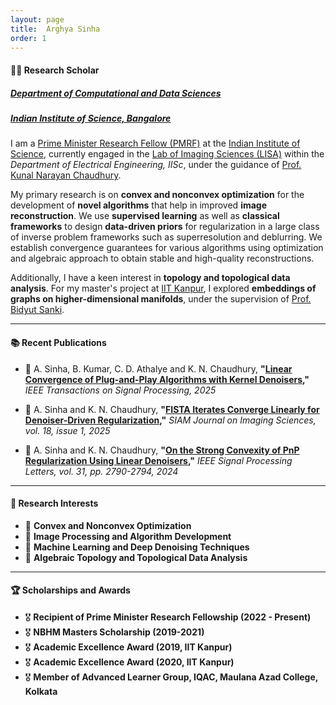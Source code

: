 ```yaml
---
layout: page
title:  Arghya Sinha
order: 1
---
```

#### **👨‍🔬 Research Scholar**  
##### [Department of Computational and Data Sciences](https://cds.iisc.ac.in/)  
##### [Indian Institute of Science, Bangalore](https://www.iisc.ac.in/)  

I am a [Prime Minister Research Fellow (PMRF)](https://www.pmrf.in/) at the [Indian Institute of Science](https://www.iisc.ac.in/), currently engaged in the [Lab of Imaging Sciences (LISA)](https://sites.google.com/site/kunalnchaudhury/group) within the *Department of Electrical Engineering, IISc*, under the guidance of [Prof. Kunal Narayan Chaudhury](https://sites.google.com/site/kunalnchaudhury/home).  

My primary research is on **convex and nonconvex optimization** for the development of **novel algorithms** that help in improved **image reconstruction**. We use **supervised learning** as well as **classical frameworks** to design **data-driven priors** for regularization in a large class of inverse problem frameworks such as superresolution and deblurring. We establish convergence guarantees for various algorithms using optimization and algebraic approach to obtain stable and high-quality reconstructions.

Additionally, I have a keen interest in **topology and topological data analysis**. For my master's project at [IIT Kanpur](https://www.iitk.ac.in/), I explored **embeddings of graphs on higher-dimensional manifolds**, under the supervision of [Prof. Bidyut Sanki](https://sites.google.com/view/homebidyut-iitk/home).  

---

#### **📚 Recent Publications**  

- 📖 A. Sinha, B. Kumar, C. D. Athalye and K. N. Chaudhury, **"[Linear Convergence of Plug-and-Play Algorithms with Kernel Denoisers](https://arxiv.org/abs/2505.15318),"** *IEEE Transactions on Signal Processing, 2025*  

- 📖 A. Sinha and K. N. Chaudhury, **"[FISTA Iterates Converge Linearly for Denoiser-Driven Regularization](https://epubs.siam.org/doi/10.1137/24M1656530),"** *SIAM Journal on Imaging Sciences, vol. 18, issue 1, 2025*  

- 📖 A. Sinha and K. N. Chaudhury, **"[On the Strong Convexity of PnP Regularization Using Linear Denoisers](https://ieeexplore.ieee.org/document/10706773),"** *IEEE Signal Processing Letters, vol. 31, pp. 2790-2794, 2024*  

---

#### **🔬 Research Interests**  

- 📌 **Convex and Nonconvex Optimization**  
- 📌 **Image Processing and Algorithm Development**  
- 📌 **Machine Learning and Deep Denoising Techniques**  
- 📌 **Algebraic Topology and Topological Data Analysis**  

---

#### **🏆 Scholarships and Awards**  

- 🎖️ **Recipient of Prime Minister Research Fellowship (2022 - Present)**  
- 🎖️ **NBHM Masters Scholarship (2019-2021)**  
- 🎖️ **Academic Excellence Award (2019, IIT Kanpur)**  
- 🎖️ **Academic Excellence Award (2020, IIT Kanpur)**  
- 🎖️ **Member of Advanced Learner Group, IQAC, Maulana Azad College, Kolkata**  

